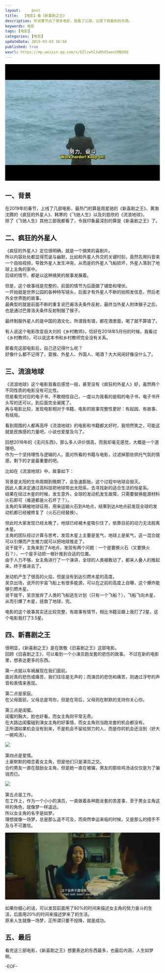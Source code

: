 ```yaml
---   
layout:     post  
title:  【电影】看《新喜剧之王》
description: 听说春节出了很多电影，我看了三部，记录下我看到的东西。  
keywords: 电影
tags: [电影]    
categories: [电影]  
updateData: 2019-03-03 16:54  
published: true 
wxurl: https://mp.weixin.qq.com/s/EZlzwhIJwRhX5weoCMBSOQ  
---  
```



![](/images/2019/03/p2448089.jpg)  


## 一、背景


在2019年的春节，上线了几部电影，最热门的算是周星驰的《新喜剧之王》、黄渤沈腾的《疯狂的外星人》、韩寒的《飞驰人生》以及刘慈欣的《流浪地球》。  
除了《飞驰人生》其他三部我都看了，令我印象最深刻的算是《新喜剧之王》了。  


## 二、疯狂的外星人  


《疯狂的外星人》定位很明确，就是一个搞笑的喜剧片。  
所以内容处处都显得荒诞与幽默，比如和外星人外交的关键时刻，竟然先用抖音来一个自拍视频，导致外星人发生冲突，从而是的外星人飞船损坏，外星人落到了地球上主角的家中。  
后续的情节，都是以这种搞笑的故事发展着。  


但是，这个故事线是完整的，前面的情节为后面做了铺垫和埋伏。  
一开始就是世界公园的各种特写镜头，后面才有外星人不断的拍照发信息，然后老外全世界跑的故事。  
最典型的就是前面不断的重复说巴甫洛夫条件反射，最终当外星人附体猴子之后，也是通过巴普洛夫条件反射制服了猴子。  


最终制服外星人的是中国的酒文化，所谓我有错，都在酒里面，喝了就不算错了。  


有人说这个电影改变自大刘的《乡村教师》，恰好在2018年5月份的时候，我看过《乡村教师》，可以说这本书和乡村教师完全没有关系。  


那看完这部电影后，自己还记得什么呢？  
好像什么都不记得了，耍猴、外星人、外国人、喝酒？大大闹闹好像没什么了。  


## 三、流浪地球  


《流浪地球》这个电影我看后感觉一般，甚至没有《疯狂的外星人》好，虽然两个不同性质的电影没有可比性。  
但是看完对应的电子书，不敢相信自己，一度以为我看的是假的电子书，电子书开头写的还可以，到后面完全阑尾了。  
再与电影比较，发现电影相对于书籍，电影的故事完整性更好：有起因、有故事、有结局。  


看到周围的人都再高呼《流浪地球》的电影和书籍都太好时，我坦然笑之，可能这就是民族感的力量吧，小说也爱屋及乌了。  


回想2018年的《无问东西》，那么多人评价很高，而我却毫无感觉，大概是一个道理吧。  
作为一个坚持理性与逻辑的人，面对所看的书籍与电影，过滤掉那些烘托气氛的情感，剩下的才是最重要的吧。  


比如在《流浪地球》中，故事如下：  


背景是太阳的生命周期到晚期了，会急速膨胀。这个过程中地球会毁灭。  
因此人类决定通过高科技把地球带出太阳系，去寻找新的适合生活的恒星系。  
结果在经过木星的时候，发生意外，全球的发动机发生故障，只需要替换能源材料火石即可（难道都是火石坏了？）。  
主角的车辆被地球征用，用来运输火石到A地点，结果到达A地点前发现全球的发动机都已经被修复了（火石已经替换）。 


但此时大家发现已经太晚了，地球已经被木星吸引住了，依靠目前的动力无法脱离木星。  
主角的团队经过计算与思考，发现木星上主要是氢气，地球上是氧气，这一混合就可以引爆而产生推力就可以把地球推走了。  
说干就干，主角来到了A地点，发现有两个问题：一个是要换火石（又要换火石？），一个是手动把一根针推到合适的位置。  
由于人力不够，女主角进行了一个演讲，全球的人类被敢动了，都来人叠人的推起来，终于推进去了。  


发动机产生了很高的火焰，但是没有到达引燃木星的高度。  
吴京出场，说开的宇宙飞船上有很多能源，可以在之前的高度上自曝，这个爆炸能够引燃木星。  
说干就干，吴京放弃了人类的飞船逃生计划（只有一个飞船？），飞船飞向木星，从而引爆了木星，拯救了地球，完。  


电影的这个故事其实还比较完整，有故事有情节，相比书籍豆瓣上我打了2星，这个电影我打了3.5星。  


## 四、新喜剧之王  


很明显，《新喜剧之王》是在致敬《旧喜剧之王》这部电影。  
回顾《旧喜剧之王》，可以看到一个小演员跑龙套的悲伤的故事。 
不过在新的电影里，想表达更多的东西。  


第一点就以车祸展现在我们面前。  
面对真的悲伤或痛苦，我们往往是无声的；而演员的悲伤和痛苦，则通过浮夸的声音和表情来表现。  


第二点是家庭。  
在父母面前，父母总是骂你，但是在背后，父母则在默默的支持你关心你。  


第三点是闺蜜。  
闺蜜的胸大，脸也好看。而女主角则平常无奇。  
在大路边闺蜜碰到演女主角的好事情，而女主角则当跑龙套的机会都没有。  
正所谓如果机会没有到来，不是机会不留给努力的人，而是你的机会还没到（好大一碗鸡汤）。  


![](/images/2019/03/001.gif)  


第四点是爱情。  
土豪默默的暗恋着女主角，但是他们只是演员之交。  
合约男友一直在鼓励女主角，但是她一直在被骗，男友的那些鸡汤话仅仅是为了骗钱而已。  


![](/images/2019/03/002.gif)  


第五点是工作。  
在工作上，作为一个小小的演员，一直做着各种跑龙套的苦差事，至于男女主角这样的角色，就像梦一样遥远。  
所以女主角的名字是如梦。  
理想就像一场梦，总是那么遥不可及，而突然幸运来临的时候，又是那么的措手不及与不可置信。  


![](/images/2019/03/20190303203832.png)  


如果你细心的话，可以发现前面用了80%的时间来描述女主角的努力奋斗的生活，后面用20%的时间来描述梦来了的生活。  
原来人生就像一场梦，正所谓只要不投降，就是成功。  




## 五、最后  


看完这三部电影，《新喜剧之王》想要表达的东西最多，也最后内涵，人生如梦啊。  



-EOF-  


  
